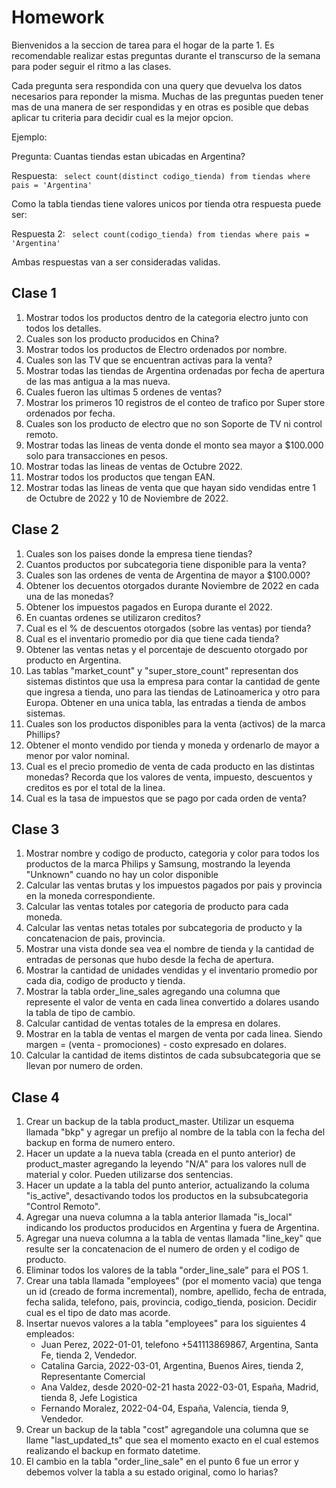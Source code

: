 # Homework

Bienvenidos a la seccion de tarea para el hogar de la parte 1. Es recomendable realizar estas preguntas durante el transcurso 
de la semana para poder seguir el ritmo a las clases.


Cada pregunta sera respondida con una query que devuelva los datos necesarios para reponder la misma. Muchas de las preguntas pueden tener 
mas de una manera de ser respondidas y en otras es posible que debas aplicar tu criteria para decidir cual es la mejor opcion. 

Ejemplo: 

Pregunta: Cuantas tiendas estan ubicadas en Argentina? 

Respuesta: ``` select count(distinct codigo_tienda) from tiendas where pais = 'Argentina'``` 

Como la tabla tiendas tiene valores unicos por tienda otra respuesta puede ser:

Respuesta 2: ``` select count(codigo_tienda) from tiendas where pais = 'Argentina'``` 

Ambas respuestas van a ser consideradas validas.


## Clase 1

1. Mostrar todos los productos dentro de la categoria electro junto con todos los detalles. 
2. Cuales son los producto producidos en China? 
3. Mostrar todos los productos de Electro ordenados por nombre. 
4. Cuales son las TV que se encuentran activas para la venta?
5. Mostrar todas las tiendas de Argentina ordenadas por fecha de apertura de las mas antigua a la mas nueva. 
6. Cuales fueron las ultimas 5 ordenes de ventas? 
7. Mostrar los primeros 10 registros de el conteo de trafico por Super store ordenados por fecha. 
8. Cuales son los producto de electro que no son Soporte de TV ni control remoto. 
9. Mostrar todas las lineas de venta donde el monto sea mayor a $100.000 solo para transacciones en pesos.
10. Mostrar todas las lineas de ventas de Octubre 2022.
11. Mostrar todos los productos que tengan EAN.
12. Mostrar todas las lineas de venta que que hayan sido vendidas entre 1 de Octubre de 2022 y 10 de Noviembre de 2022.


## Clase 2

1. Cuales son los paises donde la empresa tiene tiendas? 
2. Cuantos productos por subcategoria tiene disponible para la venta? 
3. Cuales son las ordenes de venta de Argentina de mayor a $100.000? 
4. Obtener los decuentos otorgados durante Noviembre de 2022 en cada una de las monedas?
5. Obtener los impuestos pagados en Europa durante el 2022. 
6. En cuantas ordenes se utilizaron creditos? 
7. Cual es el % de descuentos otorgados (sobre las ventas) por tienda?
8. Cual es el inventario promedio por dia que tiene cada tienda?
9. Obtener las ventas netas y el porcentaje de descuento otorgado por producto en Argentina. 
10. Las tablas "market_count" y "super_store_count" representan dos sistemas distintos que usa la empresa para contar la cantidad de gente que ingresa a tienda, uno para las tiendas de Latinoamerica y otro para Europa. Obtener en una unica tabla, las entradas a tienda de ambos sistemas. 
11. Cuales son los productos disponibles para la venta (activos) de la marca Phillips? 
12. Obtener el monto vendido por tienda y moneda y ordenarlo de mayor a menor por valor nominal. 
13. Cual es el precio promedio de venta de cada producto en las distintas monedas? Recorda que los valores de venta, impuesto, descuentos y creditos es por el total de la linea.
14. Cual es la tasa de impuestos que se pago por cada orden de venta?


## Clase 3

1. Mostrar nombre y codigo de producto, categoria y color para todos los productos de la marca Philips y Samsung, mostrando la leyenda "Unknown" cuando no hay un color disponible
2. Calcular las ventas brutas y los impuestos pagados por pais y provincia en la moneda correspondiente.
3. Calcular las ventas totales por categoria de producto para cada moneda.
4. Calcular las ventas netas totales por subcategoria de producto y la concatenacion de pais, provincia. 
4. Mostrar una vista donde sea vea el nombre de tienda y la cantidad de entradas de personas que hubo desde la fecha de apertura. 
6. Mostrar la cantidad de unidades vendidas y el inventario promedio por cada dia, codigo de producto y tienda.
7. Mostrar la tabla order_line_sales agregando una columna que represente el valor de venta en cada linea convertido a dolares usando la tabla de tipo de cambio.
8. Calcular cantidad de ventas totales de la empresa en dolares.
9. Mostrar en la tabla de ventas el margen de venta por cada linea. Siendo margen = (venta - promociones) - costo expresado en dolares.
10. Calcular la cantidad de items distintos de cada subsubcategoria que se llevan por numero de orden.



## Clase 4 
1. Crear un backup de la tabla product_master. Utilizar un esquema llamada "bkp" y agregar un prefijo al nombre de la tabla con la fecha del backup en forma de numero entero.
2. Hacer un update a la nueva tabla (creada en el punto anterior) de product_master agregando la leyendo "N/A" para los valores null de material y color. Pueden utilizarse dos sentencias.
3. Hacer un update a la tabla del punto anterior, actualizando la columa "is_active", desactivando todos los productos en la subsubcategoria "Control Remoto". 
4. Agregar una nueva columna a la tabla anterior llamada "is_local" indicando los productos producidos en Argentina y fuera de Argentina.
5. Agregar una nueva columna a la tabla de ventas llamada "line_key" que resulte ser la concatenacion de el numero de orden y el codigo de producto.  
6. Eliminar todos los valores de la tabla "order_line_sale" para el POS 1.
7. Crear una tabla llamada "employees" (por el momento vacia) que tenga un id (creado de forma incremental), nombre, apellido, fecha de entrada, fecha salida, telefono, pais, provincia, codigo_tienda, posicion. Decidir cual es el tipo de dato mas acorde.
8. Insertar nuevos valores a la tabla "employees" para los siguientes 4 empleados: 
	- Juan Perez, 2022-01-01, telefono +541113869867, Argentina, Santa Fe, tienda 2, Vendedor. 
	- Catalina Garcia, 2022-03-01, Argentina, Buenos Aires, tienda 2, Representante Comercial
	- Ana Valdez, desde 2020-02-21 hasta 2022-03-01, España, Madrid, tienda 8, Jefe Logistica
	- Fernando Moralez, 2022-04-04, España, Valencia, tienda 9, Vendedor.
9. Crear un backup de la tabla "cost" agregandole una columna que se llame "last_updated_ts" que sea el momento exacto en el cual estemos realizando el backup en formato datetime.
10. El cambio en la tabla "order_line_sale" en el punto 6 fue un error y debemos volver la tabla a su estado original, como lo harias?
